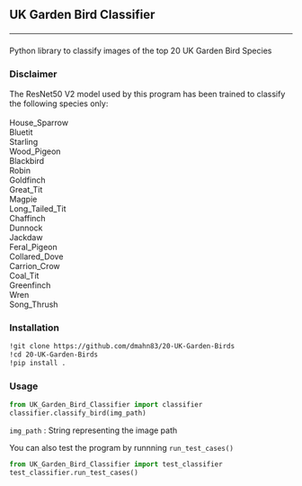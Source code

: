 ## UK Garden Bird Classifier <hr> 
 Python library to classify images of the top 20 UK Garden Bird Species </br>


### Disclaimer<br />

The ResNet50 V2 model used by this program has been trained to classify the following species only:<br/><br/>
House_Sparrow<br/>
Bluetit<br/>
Starling<br/>
Wood_Pigeon<br/>
Blackbird<br/>
Robin<br/> 
Goldfinch<br/> 
Great_Tit<br/>
Magpie<br/> 
Long_Tailed_Tit<br/> 
Chaffinch<br/>
Dunnock<br/>
Jackdaw<br/> 
Feral_Pigeon<br/> 
Collared_Dove<br/>
Carrion_Crow<br/>
Coal_Tit<br/>
Greenfinch<br/>
Wren<br/>
Song_Thrush<br/>

### Installation <br />
```sh
!git clone https://github.com/dmahn83/20-UK-Garden-Birds
!cd 20-UK-Garden-Birds
!pip install .
```

### Usage <br />
```python
from UK_Garden_Bird_Classifier import classifier
classifier.classify_bird(img_path)
```


`img_path` : String representing the image path<br />

You can also test the program by runnning `run_test_cases()`
```python
from UK_Garden_Bird_Classifier import test_classifier
test_classifier.run_test_cases()
```




